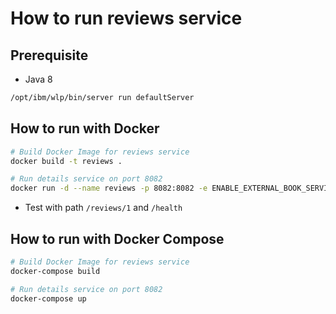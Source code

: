 # How to run reviews service

## Prerequisite

* Java 8

```bash
/opt/ibm/wlp/bin/server run defaultServer
```

## How to run with Docker

```bash
# Build Docker Image for reviews service
docker build -t reviews .

# Run details service on port 8082
docker run -d --name reviews -p 8082:8082 -e ENABLE_EXTERNAL_BOOK_SERVICE=true reviews
```

* Test with path `/reviews/1` and `/health`

## How to run with Docker Compose

```bash
# Build Docker Image for reviews service
docker-compose build

# Run details service on port 8082
docker-compose up
```